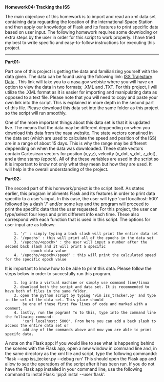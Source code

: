 
__Homework04: Tracking the ISS__

The main objectove of this homework is to import and read an xml data set containing data reguarding the location of the 
International Space Station and then apply our knowledge of Flask and its features to print specific data based on user input. 
The following homework requires some downloding or extra steps by the user in order for this script to work properly. I have tried my
best to write specific and easy-to-follow instructions for executing this project.

---

__Part01:__

Part one of this project is getting the data and familiarizing yourself with the data given. The data can be found using
the following link: [ISS Trajectory Data](https://spotthestation.nasa.gov/trajectory_data.cfm) . This link will take you to a 
nasa.gov webiste where you will have an option to view the data in two formats; .XML and .TXT. For this project, I will utilize
the .XML format as it is easier for importing and manipulating data as opposed to a text file. Please note that you will need to
copy and paste your own link into the script. This is explained in more depth in the second part of this file. Please download 
this data set into the same folder as this project so the script will run smoothly.

One of the more important things about this data set is that it is updated live. The means that the data may be different
deppending on when you download this data from the nasa website. The state vectors conatined in the data set (which are used to 
calculate the speed and position of the ISS) are in a range of about 15 days. This is why the range may be different deppending on
when the data was downloaded. These state vectors contain Cartesiean vectors for positon (x,y,z), velocity (x_dot, y_dot, z_dot),
and a time stamp (epoch). All of the these variables are used in the script so it is important to know not only what they mean but
how they are used. It will help in the overall understanding of the project.


__Part02:__

The second part of this homwork/project is the script itself. As states earlier, this program impliments Flask and its 
features in order to print data specific to a user's input. In this case, the user will type 'curl localhost: 500' followed 
by a dash '/' and/or some key and the program will proceed to print the specific data that the user requested. For this project, the user can type/select four keys and print different info each time. These also correspond with each function that is used in 
this script. The options for user input are as follows:

		1. '/' : simply typing a back slash will print the entire data set
		2. '/epochs' : this will print all of the epochs in the data set
		3. '/epochs/<epoch>' : the user will input a number after the second back slash and it will print a specific 
				epoch data value
		4. '/epochs/<epoch>/speed' : this will print the calculated speed for the specific epoch value 
		
It is important to know how to be able to print this data. Please follow the steps below in order to succesfully 
run this program.
	
		1. log into a virtual machine or simply use command line/linux
		2. download both the script and data set. It is recommended to have both of files in the same folder. 
		3. open the python script by typing 'vim iss_tracker.py' and type in the url of the data set. This place should 
			be one of these first few lines of code and marked with a comment. 
		4. lastly, run the pogram! To to this, type into the command line the following command:
			'curl localhost: 5000'. From here you can add a back slash to access the entire data set or
			add any of the commands above and now you are able to print specifc data. 


A note on the Flask app:
If you would like to see what is happening behind the scenes with the Flask app, open a new window in
command line and, in the same directory as the xml file and script, type the following 
commandd: 'flask --app iss_tecker.py --debug run' This should open the Flask app and allow to see the operations
of the script after it has been run. If you do not have the Flask app installed in your command line, use the 
following command to instal Flask: 'pip3 instal --user flask'.








   
